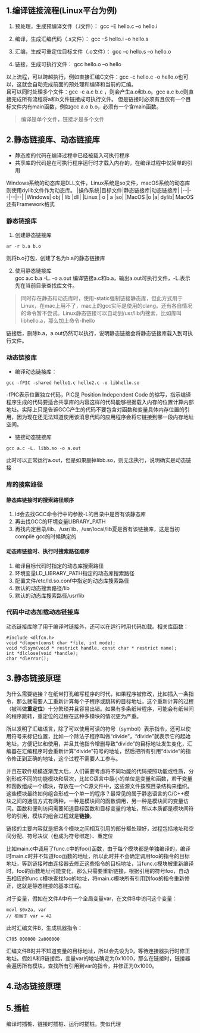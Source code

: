 ## 1.编译链接流程(Linux平台为例)
1. 预处理，生成预编译文件（.i文件）：
    gcc –E hello.c –o hello.i

2. 编译，生成汇编代码（.s文件）：
    gcc –S hello.i –o hello.s

3. 汇编，生成可重定位目标文件（.o文件）：
    gcc –c hello.s –o hello.o

4. 链接，生成可执行文件：
    gcc hello.o –o hello

以上流程，可以跨越执行，例如直接汇编C文件：gcc -c hello.c -o hello.o也可以，这就会自动完成前面的预处理和编译和当前的汇编。  
且可以同时处理多个文件：gcc -c a.c b.c ，则会产生a.o和b.o。gcc a.c b.c则直接完成所有流程将a和b文件链接成可执行文件。
但是链接时必须有且仅有一个目标文件内有main函数，例如gcc a.o b.o，必须有一个含main函数。

> 编译是单个文件，链接才是多个文件

## 2.静态链接库、动态链接库
* 静态库的代码在编译过程中已经被载入可执行程序
* 共享库的代码是在可执行程序运行时才载入内存的，在编译过程中仅简单的引用

Windows系统的动态库是DLL文件，Linux系统是so文件，macOS系统的动态库则使用dylib文件作为动态库。
|操作系统|目标文件|静态链接库|动态链接库|
|--|--|--|--|
|Windows| obj | lib |dll|
|Linux | o | a |so|
|MacOS |o |a| dylib|
MacOS还有Framework格式

### 静态链接库
1. 创建静态链接库  
```
ar -r b.a b.o
```
则将b.o打包，创建了名为b.a的静态链接库

2. 使用静态链接库  
gcc a.c b.a -L. -o a.out
编译链接a.c和b.a，输出a.out可执行文件，-L.表示先在当前目录查找库文件。
> 同时存在静态和动态库时，使用-static强制链接静态库，但此方式用于Linux，在mac上用不了，mac上的gcc实际是使用的clang。还有各自情况的命令暂不尝试。Linux静态链接可以自动到/usr/lib内搜索，比如库叫libhello.a，那么加上命令-lhello

链接后，删除b.a，a.out仍然可以执行，说明静态链接会将静态链接库载入到可执行文件。

### 动态链接库
* 编译动态链接库：
```
gcc -fPIC -shared hello1.c hello2.c -o libhello.so
```
-fPIC表示位置独立代码，PIC是 Position Independent Code 的缩写，指示编译程序生成的代码要适合共享库的内容这样的代码能够根据载入内存的位置计算内部地址。实际上只是告诉GCC产生的代码不要包含对函数和变量具体内存位置的引用，因为现在还无法知道使用该消息代码的应用程序会将它链接到哪一段内存地址空间。


* 链接动态链接库
```
gcc a.c -L. libb.so -o a.out
```
此时可以正常运行a.out，但是如果删掉libb.so，则无法执行，说明确实是动态链接

### 库的搜索路径

#### 静态库链接时的搜索路径顺序
1. ld会去找GCC命令行中的参数-L的目录中是否有该静态库
2. 再去找GCC的环境变量LIBRARY_PATH
3. 再找内定目录/lib、/usr/lib、/usr/local/lib夏是否有该链接库，这是当初compile gcc的时候确定的

#### 动态库链接时、执行时搜索路径顺序
1. 编译目标代码时指定的动态库搜索路径
2. 环境变量LD_LIBRARY_PATH指定的动态库搜索路径
3. 配置文件/etc/ld.so.conf中指定的动态库搜索路径
4. 默认的动态搜索路径/lib
5. 默认的动态库搜索路径/usr/lib

### 代码中动态加载动态链接库
动态链接库除了用于编译时链接外，还可以在运行时用代码加载。相关库函数：
```
#include <dlfcn.h>
void *dlopen(const char *file, int mode);
void *dlsym(void * restrict handle, const char * restrict name);
int *dlclose(void *handle);
char *dlerror();
```

## 3.静态链接原理
为什么需要链接？在纸带打孔编写程序的时代，如果程序被修改，比如插入一条指令，那么就需要人工重新计算每个子程序或跳转的目标地址，这个重新计算的过程（被叫做**重定位**）十分繁琐并且容易出错。如果有多条纸带程序，可能会有纸带间的程序跳转，重定位的过程在这种多模块的情况更为严重。

所以发明了汇编语言，除了可以使用可读的符号（symbol）表示指令，还可以使用符号来标记位置，比如一个除法子程序叫做“divide”，“divide”就表示它的起始地址，方便记忆和使用，并且其他指令增删导致“divide”的目标地址发生变化，汇编器在汇编程序时会重新计算“divide”符号的地址，然后把所有引用“divide”的指令修正到正确的地址，这个过程不需要人工参与。

并且在软件规模逐渐庞大后，人们需要考虑将不同功能的代码按照功能或性质，分别形成不同的功能模块和层次，比如C语言中最小的单位是变量和函数，若干变量和函数组成一个模块，存放在一个C源文件中，这些源文件按照目录结构来组织。这些模块最终如何组合形成一个单一的程序？最常见的属于静态语言的C/C++模块之间的通信方式有两种，一种是模块间的函数调用，另一种是模块间的变量访问。函数和便利访问需要知道目标函数和目标变量的地址，所以本质都是模块间符号的引用，模块的组合过程就是**链接**。

链接的主要内容就是把各个模块之间相互引用的部分都处理好，过程包括地址和空间分配、符号决议（也成为符号绑定）、重定位

比如main.c中调用了func.c中的foo()函数，由于每个模块都是单独编译的，编译时main.c时并不知道foo函数的地址，所以此时并不会确定调用foo的指令的目标地址，等到链接时由连接器去修正这些指令的目标地址，当func.c模块被重新编译时，foo的函数地址可能变化，那么只需要重新链接，根据引用的符号foo，自动去相应的func.c模块查找foo的地址，将main.c模块所有引用到foo的指令重新修正，这就是静态链接的基本过程。

对于变量，假如在文件A中有一个全局变量var，在文件B中访问这个变量：
```
movl $0x2a, var
// 相当于 var = 42
```
此时汇编文件B，生成机器指令：
```
C705 000000 2a000000
```
汇编文件B时并不知道变量的目标地址，所以会先设为0，等待连接器执行时修正地址。假如A和B链接后，变量var的地址确定为0x1000，那么在链接时，链接器会遍历所有模块，查找所有引用到var的指令，并修正为0x1000。

## 4.动态链接原理

## 5.插桩
编译时插桩、链接时插桩、运行时插桩。类似代理